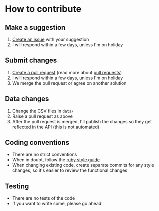 # How to contribute
## Make a suggestion
1. [Create an issue](https://github.com/MatMoore/jargon/issues/new?assignees=MatMoore&labels=&template=suggestion.md&title=) with your suggestion
2. I will respond within a few days, unless I'm on holiday

## Submit changes
1. [Create a pull request](https://github.com/matmoore/jargon/pull/new/master) (read more about [pull requests](http://help.github.com/pull-requests/))
2. I will respond within a few days, unless I'm on holiday
3. We merge the pull request or agree on another solution

## Data changes
1. Change the CSV files in `data/`
2. Raise a pull request as above
3. After the pull request is merged, I'll publish the changes so they get reflected in the API (this is not automated)

## Coding conventions
- There are no strict conventions
- When in doubt, follow the [ruby style guide](https://github.com/rubocop-hq/ruby-style-guide)
- When changing existing code, create separate commits for any style changes, so it's easier to review the functional changes

## Testing
- There are no tests of the code
- If you want to write some, please go ahead!
